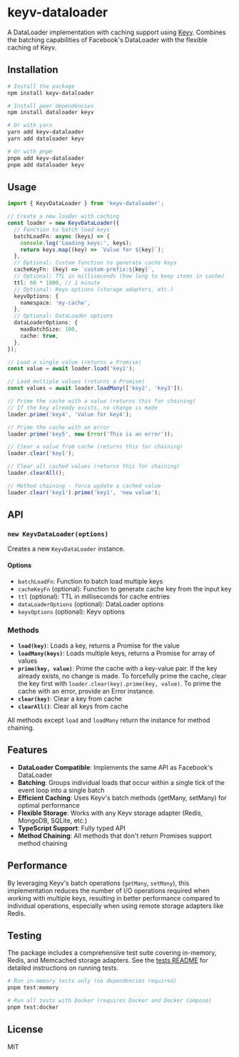 # keyv-dataloader

A DataLoader implementation with caching support using [Keyv](https://github.com/jaredwray/keyv). Combines the batching capabilities of Facebook's DataLoader with the flexible caching of Keyv.

## Installation

```bash
# Install the package
npm install keyv-dataloader

# Install peer dependencies
npm install dataloader keyv
```

```bash
# Or with yarn
yarn add keyv-dataloader
yarn add dataloader keyv
```

```bash
# Or with pnpm
pnpm add keyv-dataloader
pnpm add dataloader keyv
```

## Usage

```typescript
import { KeyvDataLoader } from 'keyv-dataloader';

// Create a new loader with caching
const loader = new KeyvDataLoader({
  // Function to batch load keys
  batchLoadFn: async (keys) => {
    console.log('Loading keys:', keys);
    return keys.map((key) => `Value for ${key}`);
  },
  // Optional: Custom function to generate cache keys
  cacheKeyFn: (key) => `custom-prefix:${key}`,
  // Optional: TTL in milliseconds (how long to keep items in cache)
  ttl: 60 * 1000, // 1 minute
  // Optional: Keyv options (storage adapters, etc.)
  keyvOptions: {
    namespace: 'my-cache',
  },
  // Optional: DataLoader options
  dataLoaderOptions: {
    maxBatchSize: 100,
    cache: true,
  },
});

// Load a single value (returns a Promise)
const value = await loader.load('key1');

// Load multiple values (returns a Promise)
const values = await loader.loadMany(['key2', 'key3']);

// Prime the cache with a value (returns this for chaining)
// If the key already exists, no change is made
loader.prime('key4', 'Value for key4');

// Prime the cache with an error
loader.prime('key5', new Error('This is an error'));

// Clear a value from cache (returns this for chaining)
loader.clear('key1');

// Clear all cached values (returns this for chaining)
loader.clearAll();

// Method chaining - force update a cached value
loader.clear('key1').prime('key1', 'new value');
```

## API

### `new KeyvDataLoader(options)`

Creates a new `KeyvDataLoader` instance.

#### Options

- `batchLoadFn`: Function to batch load multiple keys
- `cacheKeyFn` (optional): Function to generate cache key from the input key
- `ttl` (optional): TTL in milliseconds for cache entries
- `dataLoaderOptions` (optional): DataLoader options
- `keyvOptions` (optional): Keyv options

### Methods

- **`load(key)`**: Loads a key, returns a Promise for the value
- **`loadMany(keys)`**: Loads multiple keys, returns a Promise for array of values
- **`prime(key, value)`**: Prime the cache with a key-value pair. If the key already exists, no change is made. To forcefully prime the cache, clear the key first with `loader.clear(key).prime(key, value)`. To prime the cache with an error, provide an Error instance.
- **`clear(key)`**: Clear a key from cache
- **`clearAll()`**: Clear all keys from cache

All methods except `load` and `loadMany` return the instance for method chaining.

## Features

- **DataLoader Compatible**: Implements the same API as Facebook's DataLoader
- **Batching**: Groups individual loads that occur within a single tick of the event loop into a single batch
- **Efficient Caching**: Uses Keyv's batch methods (getMany, setMany) for optimal performance
- **Flexible Storage**: Works with any Keyv storage adapter (Redis, MongoDB, SQLite, etc.)
- **TypeScript Support**: Fully typed API
- **Method Chaining**: All methods that don't return Promises support method chaining

## Performance

By leveraging Keyv's batch operations (`getMany`, `setMany`), this implementation reduces the number of I/O operations required when working with multiple keys, resulting in better performance compared to individual operations, especially when using remote storage adapters like Redis.

## Testing

The package includes a comprehensive test suite covering in-memory, Redis, and Memcached storage adapters. See the [tests README](./tests/README.md) for detailed instructions on running tests.

```bash
# Run in-memory tests only (no dependencies required)
pnpm test:memory

# Run all tests with Docker (requires Docker and Docker Compose)
pnpm test:docker
```

## License

MIT
